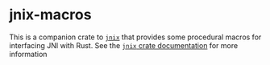 # jnix-macros

This is a companion crate to [`jnix`] that provides some procedural macros for interfacing JNI
with Rust. See the [`jnix` crate documentation][doc] for more information

[`jnix`]: https://crates.io/crates/jnix
[doc]: https://docs.rs/jnix/
